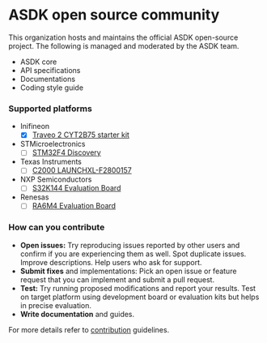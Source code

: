 # ASDK open source community

This organization hosts and maintains the official ASDK open-source project. The following is managed and moderated by the ASDK team.

* ASDK core
* API specifications
* Documentations
* Coding style guide

### Supported platforms

- Inifineon
    - [x] [Traveo 2 CYT2B75 starter kit](https://www.infineon.com/cms/en/product/evaluation-boards/cytvii-b-e-1m-sk/)
- STMicroelectronics
    - [ ] [STM32F4 Discovery](https://www.st.com/en/evaluation-tools/stm32f4discovery.html)
- Texas Instruments
    - [ ] [C2000 LAUNCHXL-F2800157](https://www.ti.com/tool/LAUNCHXL-F2800157)
- NXP Semiconductors
    - [ ] [S32K144 Evaluation Board](https://www.nxp.com/design/design-center/development-boards-and-designs/automotive-development-platforms/s32k-mcu-platforms/s32k144-q100-evaluation-board-for-automotive-general-purpose:S32K144EVB)
- Renesas
    - [ ] [RA6M4 Evaluation Board](https://www.renesas.com/us/en/products/microcontrollers-microprocessors/ra-cortex-m-mcus/ek-ra6m4-evaluation-kit-ra6m4-mcu-group#overview)

### How can you contribute

* **Open issues:** Try reproducing issues reported by other users and confirm if you are experiencing them as well. Spot duplicate issues. Improve descriptions. Help users who ask for support.
* **Submit fixes** and implementations: Pick an open issue or feature request that you can implement and submit a pull request.
* **Test:** Try running proposed modifications and report your results. Test on target platform using development board or evaluation kits but helps in precise evaluation.
* **Write documentation** and guides.

For more details refer to [contribution](./contributing.md) guidelines.
